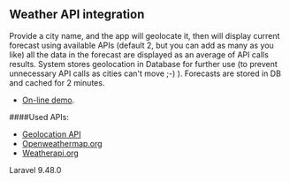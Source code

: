 ## Weather API integration

Provide a city name, and the app will geolocate it, then will display current forecast using available APIs 
(default 2, but you can add as many as you like) all the data in the forecast are displayed as an average 
of API calls results. 
System stores geolocation in Database for further use 
(to prevent unnecessary API calls as cities can't move ;-) ). Forecasts are stored in DB and cached for 2 minutes. 

- [On-line demo](http://tasks.g0f.pl/).

####Used APIs:  
- [Geolocation API](http://api.openweathermap.org/geo/1.0/)
- [Openweathermap.org](https://api.openweathermap.org/data/2.5/)
- [Weatherapi.org](http://api.weatherapi.com/v1/)

Laravel 9.48.0 
